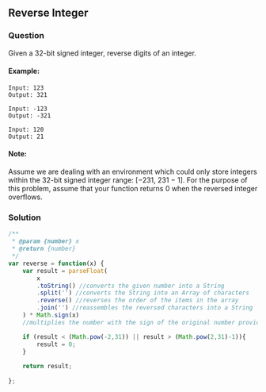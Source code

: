 ## Reverse Integer

### Question

Given a 32-bit signed integer, reverse digits of an integer.

#### Example:
```shell
Input: 123
Output: 321
```

```shell
Input: -123
Output: -321
```

```shell
Input: 120
Output: 21
```

#### Note:
Assume we are dealing with an environment which could only store integers within the 32-bit signed integer range: [−231,  231 − 1]. For the purpose of this problem, assume that your function returns 0 when the reversed integer overflows.

### Solution
```javascript
/**
 * @param {number} x
 * @return {number}
 */
var reverse = function(x) {
    var result = parseFloat(
        x
        .toString() //converts the given number into a String
        .split('') //converts the String into an Array of characters
        .reverse() //reverses the order of the items in the array
        .join('') //reassembles the reversed characters into a String
    ) * Math.sign(x)
    //multiplies the number with the sign of the original number provided  

    if (result < (Math.pow(-2,31)) || result > (Math.pow(2,31)-1)){
        result = 0;
    }
    
    return result;
    
};
```
